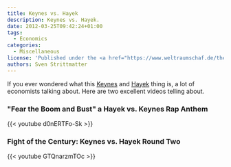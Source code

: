 ```yaml
---
title: Keynes vs. Hayek
description: Keynes vs. Hayek.
date: 2012-03-25T09:42:24+01:00
tags:
  - Economics
categories:
  - Miscellaneous
license: 'Published under the <a href="https://www.weltraumschaf.de/the-beer-ware-license.txt">THE BEER-WARE LICENSE</a>.'
authors: Sven Strittmatter
---
```


If you  ever wondered what  this [Keynes][1] and [Hayek][2]  thing is, a  lot of
economists talking about. Here are two excellent videos telling about.

### "Fear the Boom and Bust" a Hayek vs. Keynes Rap Anthem

{{< youtube d0nERTFo-Sk >}}

### Fight of the Century: Keynes vs. Hayek Round Two

{{< youtube GTQnarzmTOc >}}

[1]: http://en.wikipedia.org/wiki/John_Maynard_Keynes
[2]: http://en.wikipedia.org/wiki/Friedrich_Hayek
